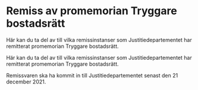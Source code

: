 # Remiss av promemorian Tryggare bostadsrätt

Här kan du ta del av till vilka remissinstanser som Justitiedepartementet har remitterat promemorian Tryggare bostadsrätt.

Här kan du ta del av till vilka remissinstanser som Justitiedepartementet har remitterat promemorian Tryggare bostadsrätt.

Remissvaren ska ha kommit in till Justitiedepartementet senast den 21 december 2021.
